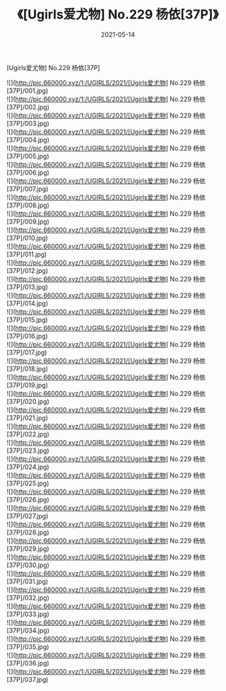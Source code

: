 ﻿---
layout: post
title:  《[Ugirls爱尤物] No.229 杨依[37P]》
date:   2021-05-14
img: http://pic.660000.xyz/1:/UGIRLS/2021/[Ugirls爱尤物] No.229 杨依[37P]/000.jpg
categories: [美女, 清纯, 唯美]
---

[Ugirls爱尤物] No.229 杨依[37P]

  ![](http://pic.660000.xyz/1:/UGIRLS/2021/[Ugirls爱尤物] No.229 杨依[37P]/001.jpg) <br> ![](http://pic.660000.xyz/1:/UGIRLS/2021/[Ugirls爱尤物] No.229 杨依[37P]/002.jpg) <br> ![](http://pic.660000.xyz/1:/UGIRLS/2021/[Ugirls爱尤物] No.229 杨依[37P]/003.jpg) <br> ![](http://pic.660000.xyz/1:/UGIRLS/2021/[Ugirls爱尤物] No.229 杨依[37P]/004.jpg) <br> ![](http://pic.660000.xyz/1:/UGIRLS/2021/[Ugirls爱尤物] No.229 杨依[37P]/005.jpg) <br> ![](http://pic.660000.xyz/1:/UGIRLS/2021/[Ugirls爱尤物] No.229 杨依[37P]/006.jpg) <br> ![](http://pic.660000.xyz/1:/UGIRLS/2021/[Ugirls爱尤物] No.229 杨依[37P]/007.jpg) <br> ![](http://pic.660000.xyz/1:/UGIRLS/2021/[Ugirls爱尤物] No.229 杨依[37P]/008.jpg) <br> ![](http://pic.660000.xyz/1:/UGIRLS/2021/[Ugirls爱尤物] No.229 杨依[37P]/009.jpg) <br> ![](http://pic.660000.xyz/1:/UGIRLS/2021/[Ugirls爱尤物] No.229 杨依[37P]/010.jpg) <br> ![](http://pic.660000.xyz/1:/UGIRLS/2021/[Ugirls爱尤物] No.229 杨依[37P]/011.jpg) <br> ![](http://pic.660000.xyz/1:/UGIRLS/2021/[Ugirls爱尤物] No.229 杨依[37P]/012.jpg) <br> ![](http://pic.660000.xyz/1:/UGIRLS/2021/[Ugirls爱尤物] No.229 杨依[37P]/013.jpg) <br> ![](http://pic.660000.xyz/1:/UGIRLS/2021/[Ugirls爱尤物] No.229 杨依[37P]/014.jpg) <br> ![](http://pic.660000.xyz/1:/UGIRLS/2021/[Ugirls爱尤物] No.229 杨依[37P]/015.jpg) <br> ![](http://pic.660000.xyz/1:/UGIRLS/2021/[Ugirls爱尤物] No.229 杨依[37P]/016.jpg) <br> ![](http://pic.660000.xyz/1:/UGIRLS/2021/[Ugirls爱尤物] No.229 杨依[37P]/017.jpg) <br> ![](http://pic.660000.xyz/1:/UGIRLS/2021/[Ugirls爱尤物] No.229 杨依[37P]/018.jpg) <br> ![](http://pic.660000.xyz/1:/UGIRLS/2021/[Ugirls爱尤物] No.229 杨依[37P]/019.jpg) <br> ![](http://pic.660000.xyz/1:/UGIRLS/2021/[Ugirls爱尤物] No.229 杨依[37P]/020.jpg) <br> ![](http://pic.660000.xyz/1:/UGIRLS/2021/[Ugirls爱尤物] No.229 杨依[37P]/021.jpg) <br> ![](http://pic.660000.xyz/1:/UGIRLS/2021/[Ugirls爱尤物] No.229 杨依[37P]/022.jpg) <br> ![](http://pic.660000.xyz/1:/UGIRLS/2021/[Ugirls爱尤物] No.229 杨依[37P]/023.jpg) <br> ![](http://pic.660000.xyz/1:/UGIRLS/2021/[Ugirls爱尤物] No.229 杨依[37P]/024.jpg) <br> ![](http://pic.660000.xyz/1:/UGIRLS/2021/[Ugirls爱尤物] No.229 杨依[37P]/025.jpg) <br> ![](http://pic.660000.xyz/1:/UGIRLS/2021/[Ugirls爱尤物] No.229 杨依[37P]/026.jpg) <br> ![](http://pic.660000.xyz/1:/UGIRLS/2021/[Ugirls爱尤物] No.229 杨依[37P]/027.jpg) <br> ![](http://pic.660000.xyz/1:/UGIRLS/2021/[Ugirls爱尤物] No.229 杨依[37P]/028.jpg) <br> ![](http://pic.660000.xyz/1:/UGIRLS/2021/[Ugirls爱尤物] No.229 杨依[37P]/029.jpg) <br> ![](http://pic.660000.xyz/1:/UGIRLS/2021/[Ugirls爱尤物] No.229 杨依[37P]/030.jpg) <br> ![](http://pic.660000.xyz/1:/UGIRLS/2021/[Ugirls爱尤物] No.229 杨依[37P]/031.jpg) <br> ![](http://pic.660000.xyz/1:/UGIRLS/2021/[Ugirls爱尤物] No.229 杨依[37P]/032.jpg) <br> ![](http://pic.660000.xyz/1:/UGIRLS/2021/[Ugirls爱尤物] No.229 杨依[37P]/033.jpg) <br> ![](http://pic.660000.xyz/1:/UGIRLS/2021/[Ugirls爱尤物] No.229 杨依[37P]/034.jpg) <br> ![](http://pic.660000.xyz/1:/UGIRLS/2021/[Ugirls爱尤物] No.229 杨依[37P]/035.jpg) <br> ![](http://pic.660000.xyz/1:/UGIRLS/2021/[Ugirls爱尤物] No.229 杨依[37P]/036.jpg) <br> ![](http://pic.660000.xyz/1:/UGIRLS/2021/[Ugirls爱尤物] No.229 杨依[37P]/037.jpg) <br>